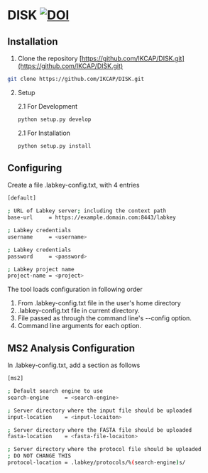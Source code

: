 # DISK [![DOI](https://zenodo.org/badge/46084861.svg)](https://zenodo.org/badge/latestdoi/46084861)

## Installation

1. Clone the repository [https://github.com/IKCAP/DISK.git](https://github.com/IKCAP/DISK.git)

```bash
git clone https://github.com/IKCAP/DISK.git
```

2. Setup

    2.1 For Development

    ```bash
    python setup.py develop
    ```

    2.1 For Installation
    ```bash
    python setup.py install
    ```

## Configuring

Create a file .labkey-config.txt, with 4 entries
```bash
[default]

; URL of Labkey server; including the context path
base-url     = https://example.domain.com:8443/labkey

; Labkey credentials
username     = <username>

; Labkey credentials
password     = <password>

; Labkey project name
project-name = <project>
```

The tool loads configuration in following order

1. From .labkey-config.txt file in the user's home directory
2. .labkey-config.txt file in current directory.
3. File passed as through the command line's --config option.
4. Command line arguments for each option.


## MS2 Analysis Configuration

In .labkey-config.txt, add a section as follows
```bash
[ms2]

; Default search engine to use
search-engine     = <search-engine>

; Server directory where the input file should be uploaded
input-location    = <input-locaiton>

; Server directory where the FASTA file should be uploaded
fasta-location    = <fasta-file-locaiton>

; Server directory where the protocol file should be uploaded
; DO NOT CHANGE THIS
protocol-location = .labkey/protocols/%(search-engine)s/
```

